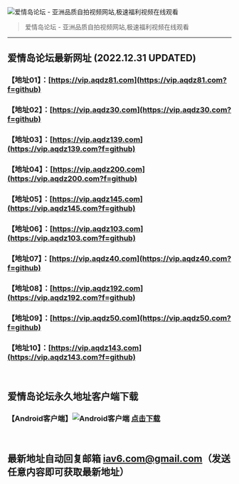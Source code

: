 ![爱情岛论坛 - 亚洲品质自拍视频网站,极速福利视频在线观看](http://ww1.sinaimg.cn/large/007drMcOgy1g5i6x3ua0xj30eg0393yo.jpg)
> 爱情岛论坛 - 亚洲品质自拍视频网站,极速福利视频在线观看

---

## 爱情岛论坛最新网址 (2022.12.31 UPDATED)
### 【地址01】：[https://vip.aqdz81.com](https://vip.aqdz81.com?f=github)
### 【地址02】：[https://vip.aqdz30.com](https://vip.aqdz30.com?f=github)
### 【地址03】：[https://vip.aqdz139.com](https://vip.aqdz139.com?f=github)
### 【地址04】：[https://vip.aqdz200.com](https://vip.aqdz200.com?f=github)
### 【地址05】：[https://vip.aqdz145.com](https://vip.aqdz145.com?f=github)
### 【地址06】：[https://vip.aqdz103.com](https://vip.aqdz103.com?f=github)
### 【地址07】：[https://vip.aqdz40.com](https://vip.aqdz40.com?f=github)
### 【地址08】：[https://vip.aqdz192.com](https://vip.aqdz192.com?f=github)
### 【地址09】：[https://vip.aqdz50.com](https://vip.aqdz50.com?f=github)
### 【地址10】：[https://vip.aqdz143.com](https://vip.aqdz143.com?f=github)
<br>

## 爱情岛论坛永久地址客户端下载
### 【Android客户端】![Android客户端](https://ww1.sinaimg.cn/large/007drMcOgy1fzljgv278jj300f00ia9t.jpg) [点击下载](https://app.aqdlt.app/v1/aqdlt_android_0828.apk)

<br>

## 最新地址自动回复邮箱 [iav6.com@gmail.com](mailto:iav6.com@gmail.com)（发送任意内容即可获取最新地址）
